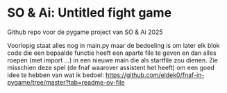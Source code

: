# SO &amp; Ai: Untitled fight game
Github repo voor de pygame project van SO &amp; Ai 2025

Voorlopig staat alles nog in main.py maar de bedoeling is om later elk blok code die een bepaalde functie heeft een aparte file te geven en dan alles roepen (met import ...) in een nieuwe main die als startfile zou dienen.
Zie misschien deze spel (de fnaf waarover assistent het heeft) om een goed idee te hebben van wat ik bedoel: https://github.com/eldek0/fnaf-in-pygame/tree/master?tab=readme-ov-file

